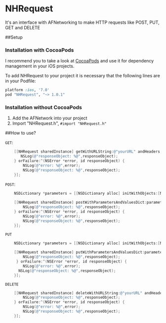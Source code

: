 NHRequest
=========

It's an interface with AFNetworking to make HTTP requests like POST, PUT, GET and DELETE


##Setup

### Installation with CocoaPods

I recommend you to take a look at [CocoaPods](http://cocoapods.org) and use it for dependency management in your iOS projects.

To add NHRequest to your project it is necessary that the following lines are in your Podfile:

```ruby
platform :ios, '7.0'
pod "NHRequest", "~> 1.0.1"
```

### Installation without CocoaPods

  1. Add the AFNetwork into your project
  2. Import "NHRequest.h", `#import "NHRequest.h"`
  
##How to use?

  `GET`:
```objective-c
    [[NHRequest sharedInstance] getWithURLString:@"yourURL" andHeaders:nil withBlockSuccess:^(id responseObject) {
       NSLog(@"responseObject: %@",responseObject);
    } orFailure:^(NSError *error, id responseObject) {
        NSLog(@"error: %@",error);
        NSLog(@"responseObject: %@",responseObject);
    }];
```
    
    
  `POST`:
```objective-c
    NSDictionary *parameters = [[NSDictionary alloc] initWithObjects:[NSArray arrayWithObject:@"My name"] forKeys:[NSArray arrayWithObject:@"nameKey"]];
    
    [[NHRequest sharedInstance] postWithParametersAndValuesDict:parameters URLString:@"http://SomeURL.com.br" andHeaders:nil withBlockSuccess:^(id responseObject) {
        NSLog(@"responseObject: %@",responseObject);
    } orFailure:^(NSError *error, id responseObject) {
        NSLog(@"error: %@",error);
        NSLog(@"responseObject: %@",responseObject);
    }];
```
    
    
  `PUT`
```objective-c
    NSDictionary *parameters = [[NSDictionary alloc] initWithObjects:[NSArray arrayWithObject:@"My name"] forKeys:[NSArray arrayWithObject:@"nameKey"]];
    
    [[NHRequest sharedInstance] putWithParametersAndValuesDict:parameters URLString:@"http://SomeURL.com" andHeaders:nil withBlockSuccess:^(id responseObject) {
        NSLog(@"responseObject: %@",responseObject);
     } orFailure:^(NSError *error, id responseObject) {
        NSLog(@"error: %@",error);
      NSLog(@"responseObject: %@",responseObject);
    }];
```


  `DELETE`
```objective-c
    [[NHRequest sharedInstance] deleteWithURLString:@"yourURL" andHeaders:nil withBlockSuccess:^(id responseObject) {
        NSLog(@"responseObject: %@",responseObject);
    } orFailure:^(NSError *error, id responseObject) {
        NSLog(@"error: %@",error);
        NSLog(@"responseObject: %@",responseObject);
    }];
```
